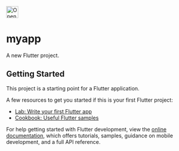 <a href="https://idx.google.com/import?url=https://github.com/iyungrozy/simple-Flask-ebank-android-flutter">
  <img height="32" alt="Open in IDX" src="https://cdn.idx.dev/btn/open_dark_32.svg">
</a>


# myapp

A new Flutter project.

## Getting Started

This project is a starting point for a Flutter application.

A few resources to get you started if this is your first Flutter project:

- [Lab: Write your first Flutter app](https://docs.flutter.dev/get-started/codelab)
- [Cookbook: Useful Flutter samples](https://docs.flutter.dev/cookbook)

For help getting started with Flutter development, view the
[online documentation](https://docs.flutter.dev/), which offers tutorials,
samples, guidance on mobile development, and a full API reference.
